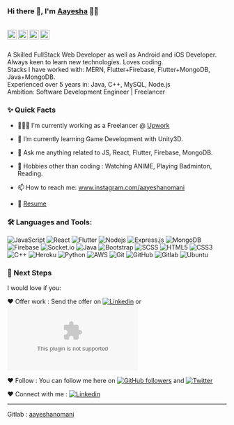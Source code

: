 ### Hi there 👋, I'm [Aayesha](https://github.com/aayeshanomani) 👨‍💻

<br/>

<a href="https://www.linkedin.com/in/aayesha-nomani-09031016b/">
  <img align="left" alt="Aayesha's Linkedin" width="22px" style:"color: white" src="https://cdn.jsdelivr.net/npm/simple-icons@v3/icons/linkedin.svg" />
</a>

<a href="https://t.me/AayeshaNomani">
  <img align="left" alt="Aayesha's Telegram" width="22px" style:"color: white" src="https://cdn.jsdelivr.net/npm/simple-icons@v3/icons/telegram.svg" />
</a>

<a href="https://twitter.com/NomaniAayesha">
  <img align="left" alt="Aayesha Nomani | Twitter" style:"color: white" width="22px" src="https://cdn.jsdelivr.net/npm/simple-icons@v3/icons/twitter.svg" />
</a>

<a href="mailto:aayeshanomani@gmail.com">
  <img align="left" alt="Aayesha's Email" width="22px" style:"color: white" src="https://cdn.jsdelivr.net/npm/simple-icons@v3/icons/gmail.svg" />
</a>


<br />

<br/>

<p>
A Skilled FullStack Web Developer as well as Android and iOS Developer.
<br/>
Always keen to learn new technologies. Loves coding.
<br/>
Stacks I have worked with: MERN, Flutter+Firebase, Flutter+MongoDB, Java+MongoDB.
<br/>  
Experienced over 5 years in: Java, C++, MySQL, Node.js
<br/>
Ambition: Software Development Engineer | Freelancer
</p>
  
### ✨ Quick Facts

- 👨🏽‍💻 I’m currently working as a Freelancer @ [Upwork](https://www.upwork.com/freelancers/~01af595d5447bf4b8a)
- 🌱 I’m currently learning Game Development with Unity3D.

- 💬 Ask me anything related to JS, React, Flutter, Firebase, MongoDB.

- 🎿 Hobbies other than coding : Watching ANIME, Playing Badminton, Reading.
- 📫 How to reach me: www.instagram.com/aayeshanomani
- 📝 [Resume](https://drive.google.com/file/d/1GJ0QEOrXZkEco4KFAfpHfuGlGuJ2C3Gi/view?usp=sharing)

### 🛠️ Languages and Tools:

![JavaScript](https://img.shields.io/badge/-JavaScript-black?style=flat-square&logo=javascript)
![React](https://img.shields.io/badge/-React-black?style=flat-square&logo=react)
![Flutter](https://img.shields.io/badge/-Flutter-black?style=flat-square&logo=flutter)
![Nodejs](https://img.shields.io/badge/-Nodejs-black?style=flat-square&logo=Node.js)
![Express.js](https://img.shields.io/badge/-Express-black?style=flat-square&logo=expressjs)
![MongoDB](https://img.shields.io/badge/-MongoDB-black?style=flat-square&logo=mongodb)
![Firebase](https://img.shields.io/badge/-Firebase-black?style=flat-square&logo=Firebase)
![Socket.io](https://img.shields.io/badge/-Socket-black?style=flat-square&logo=socket.io)
![Java](https://img.shields.io/badge/-Java-black?style=flat-square&logo=java)
![Bootstrap](https://img.shields.io/badge/-Bootstrap-black?style=flat-square&logo=bootstrap)
![SCSS](https://img.shields.io/badge/-SCSS-black?style=flat-square&logo=SASS)
![HTML5](https://img.shields.io/badge/-HTML5-black?style=flat-square&logo=html5&logoColor=white)
![CSS3](https://img.shields.io/badge/-CSS3-black?style=flat-square&logo=css3)
![C++](https://img.shields.io/badge/-C++-black?style=flat-square&logo=c)
![Heroku](https://img.shields.io/badge/-Heroku-black?style=flat-square&logo=heroku)
![Python](https://img.shields.io/badge/-Python-black?style=flat-square&logo=python)
![AWS](https://img.shields.io/badge/-AWS-black?style=flat-square&logo=aws)
![Git](https://img.shields.io/badge/-Git-black?style=flat-square&logo=git)
![GitHub](https://img.shields.io/badge/-GitHub-black?style=flat-square&logo=github)
![Gitlab](https://img.shields.io/badge/-Gitlab-black?style=flat-square&logo=gitlab)
![Ubuntu](https://img.shields.io/badge/-Ubuntu-black?style=flat-square&logo=ubuntu)



### 👣 Next Steps

I would love if you: 

❤️ Offer work : Send the offer on [![Linkedin](https://img.shields.io/badge/-Aayesha-Nomani-blue?style=flat-square&logo=linkedin&logoColor=white&link=https://www.linkedin.com/in/aayesha-nomani-09031016b/)](https://www.linkedin.com/in/aayesha-nomani-09031016b/)
or [![Gmail](https://img.shields.io/badge/-aayeshanomani@gmail.com?style=flat-square&logo=gmail&logoColor=white&link=mailto:aayeshanomanig001@gmail.com)](mailto:aayeshanomani@gmail.com)

❤️ Follow : You can follow me here on [![GitHub followers](https://img.shields.io/github/followers/aayeshanomani?label=Follow&style=social)](https://github.com/aayeshanomani/?tab=follow) and [![Twitter](https://img.shields.io/badge/-Aayesha-Nomani-blue?style=flat-square&labelColor=1ca0f1&logo=twitter&logoColor=white&link=https://twitter.com/NomaniAayesha)](https://twitter.com/NomaniAayesha)


❤️ Connect with me : [![Linkedin](https://img.shields.io/badge/-Aayesha-Nomani-blue?style=flat-square&logo=Linkedin&logoColor=white&link=https://www.linkedin.com/in/aayesha-nomani-09031016b/)](https://www.linkedin.com/in/aayesha-nomani-09031016b/)


----------------------------------------------------------
Gitlab : [aayeshanomani](https://gitlab.com/aayeshanomani)

